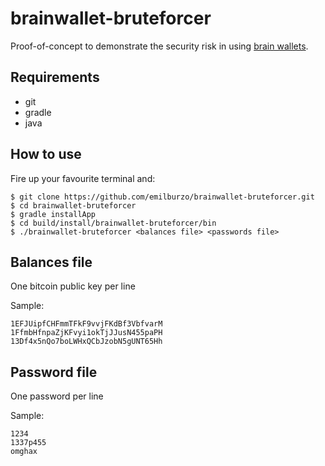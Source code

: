 brainwallet-bruteforcer
=======================

Proof-of-concept to demonstrate the security risk in using [brain wallets](http://brainwallet.org/).

## Requirements

* git
* gradle
* java

## How to use

Fire up your favourite terminal and:

```shell
$ git clone https://github.com/emilburzo/brainwallet-bruteforcer.git
$ cd brainwallet-bruteforcer
$ gradle installApp
$ cd build/install/brainwallet-bruteforcer/bin
$ ./brainwallet-bruteforcer <balances file> <passwords file>
```

## Balances file

One bitcoin public key per line

Sample:

```
1EFJUipfCHFmmTFkF9vvjFKdBf3VbfvarM
1FfmbHfnpaZjKFvyi1okTjJJusN455paPH
13Df4x5nQo7boLWHxQCbJzobN5gUNT65Hh
```

## Password file

One password per line

Sample:

```
1234
1337p455
omghax
```

